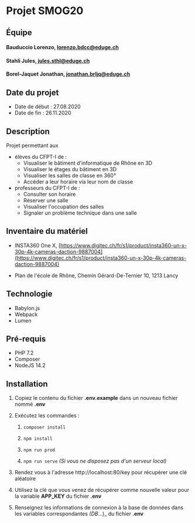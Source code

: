 # Projet SMOG20

## Équipe 
#### Bauduccio Lorenzo, <lorenzo.bdcc@eduge.ch>
#### Stahli Jules, <jules.sthl@eduge.ch>
#### Borel-Jaquet Jonathan, <jonathan.brljq@eduge.ch>
## Date du projet
* Date de début : 27.08.2020
* Date de fin   : 26.11.2020
## Description
Projet permettant aux 
* élèves du CFPT-I de :
	* Visualiser le bâtiment d'informatique de Rhône en 3D
	* Visualiser le étages du bâtiment en 3D
	* Visualiser les salles de classe en 360°
	* Accéder a leur horaire via leur nom de classe
* professeurs du CFPT-I de :
	* Consulter son horaire
	* Réserver une salle
	* Visualiser l'occupation des salles
	* Signaler un problème technique dans une salle

## Inventaire du matériel
* INSTA360 One X, [https://www.digitec.ch/fr/s1/product/insta360-un-x-30p-4k-cameras-daction-9887004](https://www.digitec.ch/fr/s1/product/insta360-un-x-30p-4k-cameras-daction-9887004)

* Plan de l'école de Rhône, Chemin Gérard-De-Ternier 10, 1213 Lancy
## Technologie
* Babylon.js
* Webpack
* Lumen
## Pré-requis
* PHP 7.2
* Composer
* NodeJS 14.2
## Installation

1. Copiez le contenu du fichier **.env.example** dans un nouveau fichier nommé **.env**

2. Exécutez les commandes :
    1. `composer install`

    2. `npm install`

    3. `npm run prod`

    4. `npm run serve` _(Si vous ne disposez pas d'un serveur local)_

3. Rendez vous à l'adresse http://localhost:80/key pour récupérer une clé aléatoire

4. Utilisez la clé que vous venez de récupérer comme nouvelle valeur pour la variable **APP_KEY** du fichier **.env**
5. Renseignez les informations de connexion à la base de données dans les variables correspondantes _(DB_...)_ du fichier **.env**
